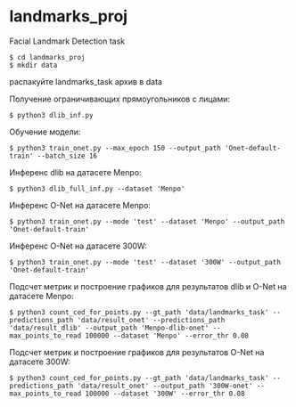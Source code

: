 # landmarks_proj
Facial Landmark Detection task

```
$ cd landmarks_proj
$ mkdir data
```
распакуйте landmarks_task архив в data

Получение ограничивающих прямоугольников с лицами:
```
$ python3 dlib_inf.py
```

Обучение модели:
```
$ python3 train_onet.py --max_epoch 150 --output_path 'Onet-default-train' --batch_size 16
```

Инференс dlib на датасете Menpo:
```
$ python3 dlib_full_inf.py --dataset 'Menpo'
```

Инференс O-Net на датасете Menpo:
```
$ python3 train_onet.py --mode 'test' --dataset 'Menpo' --output_path 'Onet-default-train'
```

Инференс O-Net на датасете 300W:
```
$ python3 train_onet.py --mode 'test' --dataset '300W' --output_path 'Onet-default-train'
```

Подсчет метрик и построение графиков для результатов dlib и O-Net на датасете Menpo:
```
$ python3 count_ced_for_points.py --gt_path 'data/landmarks_task' --predictions_path 'data/result_onet' --predictions_path 'data/result_dlib' --output_path 'Menpo-dlib-onet' --max_points_to_read 100000 --dataset 'Menpo' --error_thr 0.08
```

Подсчет метрик и построение графиков для результатов O-Net на датасете 300W:
```
$ python3 count_ced_for_points.py --gt_path 'data/landmarks_task' --predictions_path 'data/result_onet' --output_path '300W-onet' --max_points_to_read 100000 --dataset '300W' --error_thr 0.08
```

